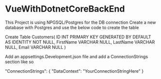 # VueWithDotnetCoreBackEnd

This Project is using NPGSQL/Postgres for the DB connection
Create a new database with Postgres and use the below code to create the table

Create Table Customers(
	ID INT PRIMARY KEY GENERATED BY DEFAULT AS IDENTITY NOT NULL,
	FirstName VARCHAR NULL,
	LastName VARCHAR NULL,
	Email VARCHAR NULL
)

Add an appsettings.Development.json file and add a ConnectionStrings section like so

"ConnectionStrings": {
    "DataContext": "YourConnectionStringHere"
  }
